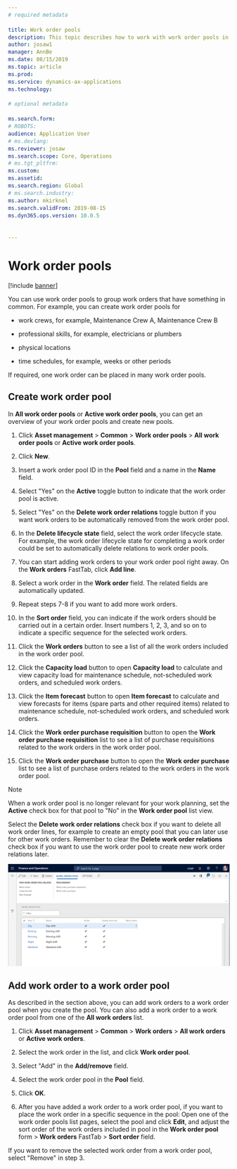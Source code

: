 ```yaml
---
# required metadata

title: Work order pools
description: This topic describes how to work with work order pools in Asset Management.
author: josaw1
manager: AnnBe
ms.date: 08/15/2019
ms.topic: article
ms.prod: 
ms.service: dynamics-ax-applications
ms.technology: 

# optional metadata

ms.search.form: 
# ROBOTS: 
audience: Application User
# ms.devlang: 
ms.reviewer: josaw
ms.search.scope: Core, Operations
# ms.tgt_pltfrm: 
ms.custom: 
ms.assetid: 
ms.search.region: Global
# ms.search.industry: 
ms.author: mkirknel
ms.search.validFrom: 2019-08-15
ms.dyn365.ops.version: 10.0.5


---
```


# Work order pools


[!include [banner](../../includes/banner.md)]

 


You can use work order pools to group work orders that have something in common. For example, you can create work order pools for

- work crews, for example, Maintenance Crew A, Maintenance Crew B  

- professional skills, for example, electricians or plumbers  

- physical locations  

- time schedules, for example, weeks or other periods  


If required, one work order can be placed in many work order pools.


## Create work order pool

In **All work order pools** or **Active work order pools**, you can get an overview of your work order pools and create new pools.

1. Click **Asset management** > **Common** > **Work order pools** > **All work order pools** or **Active work order pools**.

2. Click **New**.

3. Insert a work order pool ID in the **Pool** field and a name in the **Name** field.

4. Select "Yes" on the **Active** toggle button to indicate that the work order pool is active.

5. Select "Yes" on the **Delete work order relations** toggle button if you want work orders to be automatically removed from the work order pool.

6. In the **Delete lifecycle state** field, select the work order lifecycle state. For example, the work order lifecycle state for completing a work order could be set to automatically delete relations to work order pools.

7. You can start adding work orders to your work order pool right away. On the **Work orders** FastTab, click **Add line**.

8. Select a work order in the **Work order** field. The related fields are automatically updated.

9. Repeat steps 7-8 if you want to add more work orders.

10. In the **Sort order** field, you can indicate if the work orders should be carried out in a certain order. Insert numbers 1, 2, 3, and so on to indicate a specific sequence for the selected work orders.

11. Click the **Work orders** button to see a list of all the work orders included in the work order pool.

12. Click the **Capacity load** button to open **Capacity load** to calculate and view capacity load for maintenance schedule, not-scheduled work orders, and scheduled work orders.

13. Click the **Item forecast** button to open **Item forecast** to calculate and view forecasts for items (spare parts and other required items) related to maintenance schedule, not-scheduled work orders, and scheduled work orders.

14. Click the **Work order purchase requisition** button to open the **Work order purchase requisition** list to see a list of purchase requisitions related to the work orders in the work order pool.

15. Click the **Work order purchase** button to open the **Work order purchase** list to see a list of purchase orders related to the work orders in the work order pool.

>[!NOTE]
>When a work order pool is no longer relevant for your work planning, set the **Active** check box for that pool to "No" in the **Work order pool** list view.

Select the **Delete work order relations** check box if you want to delete all work order lines, for example to create an empty pool that you can later use for other work orders. Remember to clear the **Delete work order relations** check box if you want to use the work order pool to create new work order relations later.


![Figure 1](media/22-work-orders.png)


## Add work order to a work order pool

As described in the section above, you can add work orders to a work order pool when you create the pool. You can also add a work order to a work order pool from one of the **All work orders** list.

1. Click **Asset management** > **Common** > **Work orders** > **All work orders** or **Active work orders**.

2. Select the work order in the list, and click **Work order pool**.

3. Select "Add" in the **Add/remove** field.

4. Select the work order pool in the **Pool** field.

5. Click **OK**.

6. After you have added a work order to a work order pool, if you want to place the work order in a specific sequence in the pool: Open one of the work order pools list pages, select the pool and click **Edit**, and adjust the sort order of the work orders included in pool in the **Work order pool** form > **Work orders** FastTab > **Sort order** field.

If you want to remove the selected work order from a work order pool, select "Remove" in step 3.

